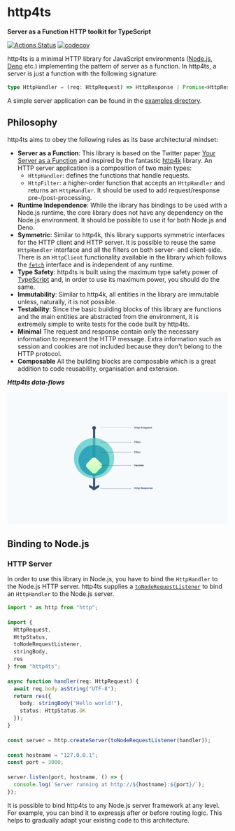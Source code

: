# http4ts
**Server as a Function HTTP toolkit for TypeScript**

[![Actions Status](https://github.com/http4ts/http4ts/workflows/Node%20CI/badge.svg)](https://github.com/http4ts/http4ts/actions)
[![codecov](https://codecov.io/gh/http4ts/http4ts/branch/master/graph/badge.svg)](https://codecov.io/gh/http4ts/http4ts)

http4ts is a minimal HTTP library for JavaScript environments ([Node.js](https://nodejs.org), [Deno](https://Deno.land/) etc.) implementing the pattern of server as a function. In http4ts, a server is just a function with the following signature:
``` ts
type HttpHandler = (req: HttpRequest) => HttpResponse | Promise<HttpResponse>;
```
A simple server application can be found in the [examples directory](https://github.com/http4ts/http4ts/tree/master/src/examples).

## Philosophy

http4ts aims to obey the following rules as its base architectural mindset:
* **Server as a Function**: This library is based on the Twitter paper [Your Server as a Function](https://monkey.org/~marius/funsrv.pdf) and inspired by the fantastic [http4k](https://github.com/http4k/http4k/) library. An HTTP server application is a composition of two main types:
    * `HttpHandler`: defines the functions that handle requests.
    * `HttpFilter`: a higher-order function that accepts an `HttpHandler` and returns an `HttpHandler`. It should be used to add request/response pre-/post-processing.
* **Runtime Independence**: While the library has bindings to be used with a Node.js runtime, the core library does not have any dependency on the Node.js environment. It should be possible to use it for both Node.js and Deno.
* **Symmetric**: Similar to http4k, this library supports symmetric interfaces for the HTTP client and HTTP server. It is possible to reuse the same `HttpHandler` interface and all the filters on both server- and client-side. There is an `HttpClient` functionality available in the library which follows the [`fetch`](https://developer.mozilla.org/en-US/docs/Web/API/Fetch_API) interface and is independent of any runtime.
* **Type Safety**: http4ts is built using the maximum type safety power of [TypeScript](https://www.typescriptlang.org/) and, in order to use its maximum power, you should do the same.
* **Immutability**: Similar to http4k, all entities in the library are immutable unless, naturally, it is not possible.
* **Testability**: Since the basic building blocks of this library are functions and the main entities are abstracted from the environment, it is extremely simple to write tests for the code built by http4ts.
* **Minimal** The request and response contain only the necessary information to represent the HTTP message. Extra information such as session and cookies are not included because they don't belong to the HTTP protocol.
* **Composable** All the building blocks are composable which is a great addition to code reusability, organisation and extension.

***Http4ts data-flows***

![Https Data Flows](https://raw.githubusercontent.com/http4ts/http4ts/master/doc/asset/diagram.png)

## Binding to Node.js

### HTTP Server

In order to use this library in Node.js, you have to bind the `HttpHandler` to the Node.js HTTP server. http4ts supplies a [`toNodeRequestListener`](https://github.com/http4ts/http4ts/blob/master/src/node/server.ts) to bind an `HttpHandler` to the Node.js server.

``` ts
import * as http from "http";

import {
  HttpRequest,
  HttpStatus,
  toNodeRequestListener,
  stringBody,
  res
} from "http4ts";

async function handler(req: HttpRequest) {
  await req.body.asString("UTF-8");
  return res({
    body: stringBody("Hello world!"),
    status: HttpStatus.OK
  });
}

const server = http.createServer(toNodeRequestListener(handler));

const hostname = "127.0.0.1";
const port = 3000;

server.listen(port, hostname, () => {
  console.log(`Server running at http://${hostname}:${port}/`);
});
```

It is possible to bind http4ts to any Node.js server framework at any level. For example, you can bind it to expressjs after or before routing logic. This helps to gradually adapt your existing code to this architecture.
